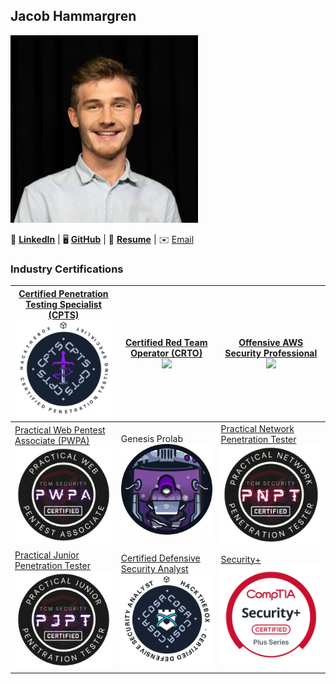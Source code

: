 ## Jacob Hammargren


![](assets/profile.jpg)




 **💼** **[LinkedIn](https://www.linkedin.com/in/jacob-hammargren)**       | 🖥️ **[GitHub](https://github.com/Jacob-Ham)**   | 📜 **[Resume](https://filedn.com/ltuwgrUJcIJFey0kD7kqPqj/JHammargren-Resume.pdf)**  | ✉️ [Email](mailto:jake@jacobh.io)

### Industry Certifications

| [Certified Penetration Testing Specialist (CPTS)](https://www.credly.com/badges/a2efda9c-8328-4426-a0ac-b6fef8f6abd8)<br>![](assets/oscpts.png)   | [Certified Red Team Operator (CRTO)](https://eu.badgr.com/public/assertions/Yb3KP9mETDe2qBJ5Ohy48g)<br>![](assets/crto.png)        | [Offensive AWS Security Professional](https://api.eu.badgr.io/public/assertions/H7DhW8vRSlGT3wzc9R_Nng?identity__email=jacobit.work%40gmail.com)<br>![](assets/oaws.png) |
| ------------------------------------------------------------------------------------------------------------------------------------------------- | ---------------------------------------------------------------------------------------------------------------------------------- | ------------------------------------------------------------------------------------------------------------------------------------------------------------------------ |
| [Practical Web Pentest Associate (PWPA)](https://certified.tcm-sec.com/ae66652b-7ec1-4405-a929-7446f8d34551#acc.OJqDV85p)<br>![](assets/pwpa.png) | Genesis Prolab<br>![](assets/genesis.png)                                                                                          | [Practical Network Penetration Tester](https://www.credential.net/0c3a1bec-3953-4575-bec3-91da26af2280)<br>![](assets/pnpt.png)                                          |
| [Practical Junior Penetration Tester](https://www.credential.net/09721c9c-5f0e-401a-9434-8813fd6f8362)<br>![](assets/pjpt.png)                    | [Certified Defensive Security Analyst](https://www.credly.com/badges/ffd1fcb7-f777-4089-a348-04e3a50116ae)<br>![](assets/cdsa.png) | [Security+](https://www.credly.com/badges/9d106f17-41ec-4f6c-9951-e91a7fee3954/public_url)<br>![](assets/secplus.png)                                                    |
